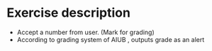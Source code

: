 # Exercise description

- Accept a number from user. (Mark for grading)
- According to grading system of AIUB , outputs grade as an alert





